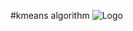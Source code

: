 #kmeans algorithm 
![Logo]([url=https://ibb.co/daE8XS][img]https://thumb.ibb.co/daE8XS/kmeans6.png[/img][/url])
